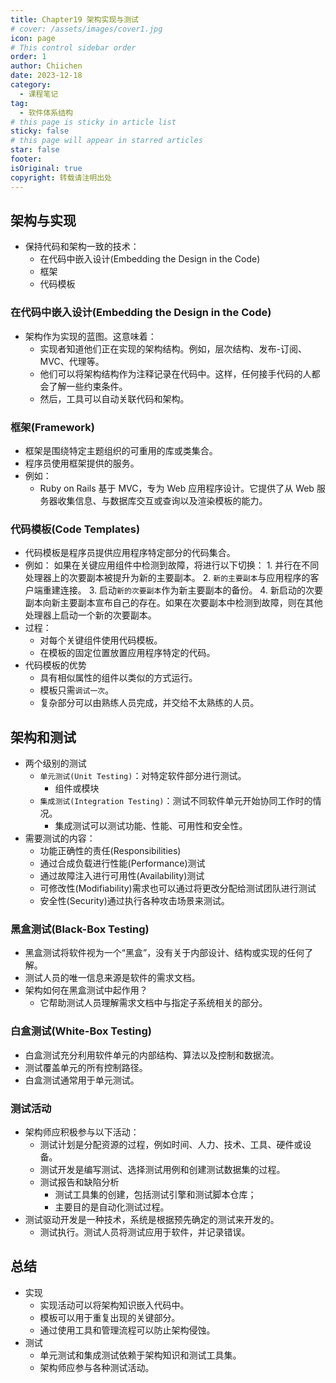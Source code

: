```yaml
---
title: Chapter19 架构实现与测试
# cover: /assets/images/cover1.jpg
icon: page
# This control sidebar order
order: 1
author: Chiichen
date: 2023-12-18
category:
  - 课程笔记
tag:
  - 软件体系结构
# this page is sticky in article list
sticky: false
# this page will appear in starred articles
star: false
footer:
isOriginal: true
copyright: 转载请注明出处
---
```


## 架构与实现

- 保持代码和架构一致的技术：
  - 在代码中嵌入设计(Embedding the Design in the Code)
  - 框架
  - 代码模板

### 在代码中嵌入设计(Embedding the Design in the Code)

- 架构作为实现的蓝图。这意味着：
  - 实现者知道他们正在实现的架构结构。例如，层次结构、发布-订阅、MVC、代理等。
  - 他们可以将架构结构作为注释记录在代码中。这样，任何接手代码的人都会了解一些约束条件。
  - 然后，工具可以自动关联代码和架构。

### 框架(Framework)

- 框架是围绕特定主题组织的可重用的库或类集合。
- 程序员使用框架提供的服务。
- 例如：
  - Ruby on Rails 基于 MVC，专为 Web 应用程序设计。它提供了从 Web 服务器收集信息、与数据库交互或查询以及渲染模板的能力。

### 代码模板(Code Templates)

- 代码模板是程序员提供应用程序特定部分的代码集合。
- 例如：
  如果在关键应用组件中检测到故障，将进行以下切换： 1. 并行在不同处理器上的次要副本被提升为新的主要副本。 2. `新的主要副本`与应用程序的客户端重建连接。 3. 启动`新的次要副本`作为新主要副本的备份。 4. 新启动的次要副本向新主要副本宣布自己的存在。如果在次要副本中检测到故障，则在其他处理器上启动一个新的次要副本。
- 过程：
  - 对每个关键组件使用代码模板。
  - 在模板的固定位置放置应用程序特定的代码。
- 代码模板的优势
  - 具有相似属性的组件以类似的方式运行。
  - 模板只需`调试一次`。
  - 复杂部分可以由熟练人员完成，并交给不太熟练的人员。

## 架构和测试

- 两个级别的测试
  - `单元测试(Unit Testing)`：对特定软件部分进行测试。
    - 组件或模块
  - `集成测试(Integration Testing)`：测试不同软件单元开始协同工作时的情况。
    - 集成测试可以测试功能、性能、可用性和安全性。
- 需要测试的内容：
  - 功能正确性的责任(Responsibilities)
  - 通过合成负载进行性能(Performance)测试
  - 通过故障注入进行可用性(Availability)测试
  - 可修改性(Modifiability)需求也可以通过将更改分配给测试团队进行测试
  - 安全性(Security)通过执行各种攻击场景来测试。

### 黑盒测试(Black-Box Testing)

- 黑盒测试将软件视为一个“黑盒”，没有关于内部设计、结构或实现的任何了解。
- 测试人员的唯一信息来源是软件的需求文档。
- 架构如何在黑盒测试中起作用？
  - 它帮助测试人员理解需求文档中与指定子系统相关的部分。

### 白盒测试(White-Box Testing)

- 白盒测试充分利用软件单元的内部结构、算法以及控制和数据流。
- 测试覆盖单元的所有控制路径。
- 白盒测试通常用于单元测试。

### 测试活动

- 架构师应积极参与以下活动：
  - 测试计划是分配资源的过程，例如时间、人力、技术、工具、硬件或设备。
  - 测试开发是编写测试、选择测试用例和创建测试数据集的过程。
  - 测试报告和缺陷分析
    - 测试工具集的创建，包括测试引擎和测试脚本仓库；
    - 主要目的是自动化测试过程。
- 测试驱动开发是一种技术，系统是根据预先确定的测试来开发的。
  - 测试执行。测试人员将测试应用于软件，并记录错误。

## 总结

- 实现
  - 实现活动可以将架构知识嵌入代码中。
  - 模板可以用于重复出现的关键部分。
  - 通过使用工具和管理流程可以防止架构侵蚀。
- 测试
  - 单元测试和集成测试依赖于架构知识和测试工具集。
  - 架构师应参与各种测试活动。
